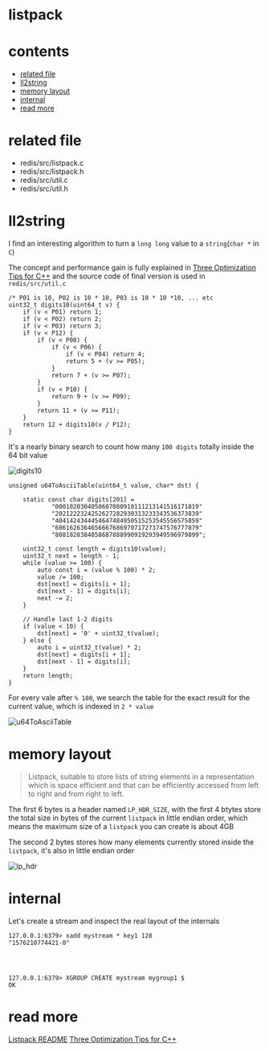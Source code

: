 # listpack

# contents

* [related file](#related-file)
* [ll2string](#ll2string)
* [memory layout](#memory-layout)
* [internal](#internal)
* [read more](#read-more)



# related file
* redis/src/listpack.c
* redis/src/listpack.h
* redis/src/util.c
* redis/src/util.h

# ll2string

I find an interesting algorithm to turn a `long long` value to a `string`(`char *` in `C`)

The concept and performance gain is fully explained in [Three Optimization Tips for C++](https://www.facebook.com/notes/facebook-engineering/three-optimization-tips-for-c/10151361643253920) and the source code of final version is used in `redis/src/util.c`

    /* P01 is 10, P02 is 10 * 10, P03 is 10 * 10 *10, ... etc
    uint32_t digits10(uint64_t v) {
        if (v < P01) return 1;
        if (v < P02) return 2;
        if (v < P03) return 3;
        if (v < P12) {
            if (v < P08) {
                if (v < P06) {
                    if (v < P04) return 4;
                    return 5 + (v >= P05);
                }
                return 7 + (v >= P07);
            }
            if (v < P10) {
                return 9 + (v >= P09);
            }
            return 11 + (v >= P11);
        }
        return 12 + digits10(v / P12);
    }

It's a nearly binary search to count how many `100 digits` totally inside the 64 bit value

![digits10](https://github.com/zpoint/Redis-Internals/blob/5.0/Object/listpack/digits10.png)

    unsigned u64ToAsciiTable(uint64_t value, char* dst) {

        static const char digits[201] =
                "0001020304050607080910111213141516171819"
                "2021222324252627282930313233343536373839"
                "4041424344454647484950515253545556575859"
                "6061626364656667686970717273747576777879"
                "8081828384858687888990919293949596979899";

        uint32_t const length = digits10(value);
        uint32_t next = length - 1;
        while (value >= 100) {
            auto const i = (value % 100) * 2;
            value /= 100;
            dst[next] = digits[i + 1];
            dst[next - 1] = digits[i];
            next -= 2;
        }

        // Handle last 1-2 digits
        if (value < 10) {
            dst[next] = '0' + uint32_t(value);
        } else {
            auto i = uint32_t(value) * 2;
            dst[next] = digits[i + 1];
            dst[next - 1] = digits[i];
        }
        return length;
    }

For every vale after `% 100`, we search the table for the exact result for the current value, which is indexed in `2 * value`

![u64ToAsciiTable](https://github.com/zpoint/Redis-Internals/blob/5.0/Object/listpack/u64ToAsciiTable.png)

# memory layout

> Listpack, suitable to store lists of string elements in a representation which is space efficient and that can be efficiently accessed from left to right and from right to left.

The first 6 bytes is a header named `LP_HDR_SIZE`, with the first 4 btytes store the total size in bytes of the current `listpack` in little endian order, which means the maximum size of a `listpack` you can create is about 4GB

The second 2 bytes stores how many elements currently stored inside the `listpack`, it's also in little endian order

![lp_hdr](https://github.com/zpoint/Redis-Internals/blob/5.0/Object/listpack/lp_hdr.png)

# internal

Let's create a stream and inspect the real layout of the internals

    127.0.0.1:6379> xadd mystream * key1 128
    "1576210774421-0"




    127.0.0.1:6379> XGROUP CREATE mystream mygroup1 $
    OK


# read more

[Listpack README](https://github.com/antirez/listpack)
[Three Optimization Tips for C++](https://www.facebook.com/notes/facebook-engineering/three-optimization-tips-for-c/10151361643253920)
